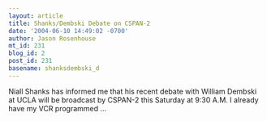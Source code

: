 ```yaml
---
layout: article
title: Shanks/Dembski Debate on CSPAN-2
date: '2004-06-10 14:49:02 -0700'
author: Jason Rosenhouse
mt_id: 231
blog_id: 2
post_id: 231
basename: shanksdembski_d
---
```

Niall Shanks has informed me that his recent debate with William Dembski at UCLA will be broadcast by CSPAN-2 this Saturday at 9:30 A.M.  I already have my VCR programmed ...
